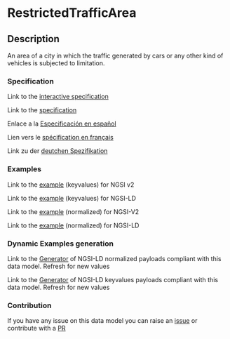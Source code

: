# RestrictedTrafficArea

## Description 

An area of a city in which the traffic generated by cars or any other kind of vehicles is subjected to limitation.
### Specification

Link to the [interactive specification](https://swagger.lab.fiware.org/?url=https://github.com/smart-data-models/dataModel.Transportation/blob/master/RestrictedTrafficArea/swagger.yaml)

Link to the [specification](https://github.com/smart-data-models/dataModel.Transportation/blob/master/RestrictedTrafficArea/doc/spec.md)

Enlace a la [Especificación en español](https://github.com/smart-data-models/dataModel.Transportation/blob/master/RestrictedTrafficArea/doc/spec_ES.md)

Lien vers le [spécification en français](https://github.com/smart-data-models/dataModel.Transportation/blob/master/RestrictedTrafficArea/doc/spec_FR.md)

Link zu der [deutchen Spezifikation](https://github.com/smart-data-models/dataModel.Transportation/blob/master/RestrictedTrafficArea/doc/spec_DE.md)
### Examples

Link to the [example](https://github.com/smart-data-models/dataModel.Transportation/blob/master/RestrictedTrafficArea/examples/example.json) (keyvalues) for NGSI v2

Link to the [example](https://github.com/smart-data-models/dataModel.Transportation/blob/master/RestrictedTrafficArea/examples/example.jsonld) (keyvalues) for NGSI-LD

Link to the [example](https://github.com/smart-data-models/dataModel.Transportation/blob/master/RestrictedTrafficArea/examples/example-normalized.json) (normalized) for NGSI-V2

Link to the [example](https://github.com/smart-data-models/dataModel.Transportation/blob/master/RestrictedTrafficArea/examples/example-normalized.jsonld) (normalized) for NGSI-LD
### Dynamic Examples generation

Link to the [Generator](https://smartdatamodels.org/extra/ngsi-ld_generator_v0.92.php?schemaUrl=https://raw.githubusercontent.com/smart-data-models/dataModel.Transportation/master/RestrictedTrafficArea/schema.json&email=info@smartdatamodels.org) of NGSI-LD normalized payloads compliant with this data model. Refresh for new values

Link to the [Generator](https://smartdatamodels.org/extra/ngsi-ld_generator_keyvalues_v0.92.php?schemaUrl=https://raw.githubusercontent.com/smart-data-models/dataModel.Transportation/master/RestrictedTrafficArea/schema.json&email=info@smartdatamodels.org) of NGSI-LD keyvalues payloads compliant with this data model. Refresh for new values
### Contribution

 If you have any issue on this data model you can raise an [issue](https://github.com/smart-data-models/dataModel.Transportation/issues)  or contribute with a [PR](https://github.com/smart-data-models/dataModel.Transportation/pulls)